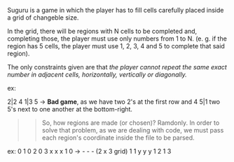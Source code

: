 Suguru is a game in which the player has to fill
cells carefully placed inside a grid of changeble size.

In the grid, there will be regions with N cells to
be completed and, completing those, the player must
use only numbers from 1 to N. (e. g. if the region has
5 cells, the player must use 1, 2, 3, 4 and 5 to complete
that said region).

The only constraints given are that _the player cannot
repeat the same exact number in adjacent cells, horizontally,
vertically or diagonally._

ex:

2|2 4
1|3 5 -> **Bad game**, as we have two 2's at the first row and
4 5|1    two 5's next to one another at the bottom-right.

>> So, how regions are made (or chosen)?
Ramdonly. In order to solve that problem, as we are dealing with
code, we must pass each region's coordinate inside the file to
be parsed. 

ex: 0 1
    0 2
    0 3     x x x
    1 0  -> - - -  (2 x 3 grid)
    1 1     y y y
    1 2
    1 3